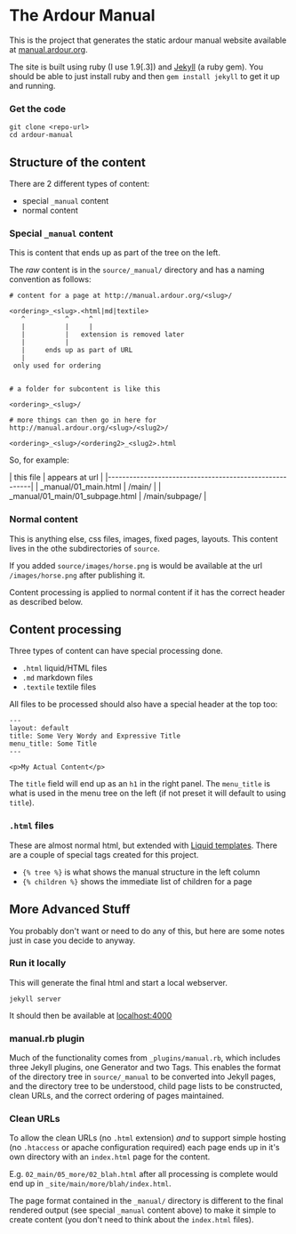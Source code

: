 
# The Ardour Manual


This is the project that generates the static ardour manual website available at [manual.ardour.org](http://manual.ardour.org).

The site is built using ruby (I use 1.9[.3]) and [Jekyll](https://github.com/mojombo/jekyll) (a ruby gem). You should be able to just install ruby and then `gem install jekyll` to get it up and running.

### Get the code

    git clone <repo-url>
    cd ardour-manual
    
## Structure of the content

There are 2 different types of content:

- special `_manual` content
- normal content

### Special `_manual` content

This is content that ends up as part of the tree on the left.

The _raw_ content is in the `source/_manual/` directory and has a naming convention as follows:

    # content for a page at http://manual.ardour.org/<slug>/

    <ordering>_<slug>.<html|md|textile>
       ^          ^     ^
       |          |     |
       |          |   extension is removed later
       |          |        
       |     ends up as part of URL
       |
     only used for ordering


    # a folder for subcontent is like this

    <ordering>_<slug>/

    # more things can then go in here for http://manual.ardour.org/<slug>/<slug2>/

    <ordering>_<slug>/<ordering2>_<slug2>.html

So, for example:


| this file                        | appears at url      |
|--------------------------------------------------------|
| _manual/01_main.html             | /main/              |
| _manual/01_main/01_subpage.html  | /main/subpage/      |


### Normal content

This is anything else, css files, images, fixed pages, layouts. This content lives in the othe subdirectories of `source`.

If you added `source/images/horse.png` is would be available at the url `/images/horse.png` after publishing it.

Content processing is applied to normal content if it has the correct header as described below.


## Content processing

Three types of content can have special processing done.

- `.html` liquid/HTML files
- `.md` markdown files
- `.textile` textile files

All files to be processed should also have a special header at the top too:

    ---
    layout: default
    title: Some Very Wordy and Expressive Title
    menu_title: Some Title
    ---

    <p>My Actual Content</p>
    
The `title` field will end up as an `h1` in the right panel. The `menu_title` is what is used in the menu tree on the left (if not preset it will default to using `title`).
    
### `.html` files

These are almost normal html, but extended with [Liquid templates](http://liquidmarkup.org/). There are a couple of special tags created for this project.

- `{% tree %}` is what shows the manual structure in the left column
- `{% children %}` shows the immediate list of children for a page


## More Advanced Stuff

You probably don't want or need to do any of this, but here are some
notes just in case you decide to anyway.

### Run it locally

This will generate the final html and start a local webserver.

    jekyll server
    
It should then be available at [localhost:4000](http://localhost:4000)
    
### manual.rb plugin

Much of the functionality comes from `_plugins/manual.rb`, which includes three Jekyll plugins, one Generator and two Tags. This enables the format of the directory tree in `source/_manual` to be converted into Jekyll pages, and the directory tree to be understood, child page lists to be constructed, clean URLs, and the correct ordering of pages maintained.

### Clean URLs

To allow the clean URLs (no `.html` extension) _and_ to support simple hosting (no `.htaccess` or apache configuration required) each page ends up in it's own directory with an `index.html` page for the content.

E.g. `02_main/05_more/02_blah.html` after all processing is complete would end up in `_site/main/more/blah/index.html`.

The page format contained in the `_manual/` directory is different to the final rendered output (see special `_manual` content above) to make it simple to create content (you don't need to think about the `index.html` files). 



    

